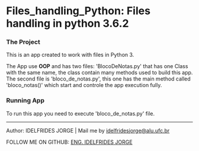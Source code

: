 # Files_handling_Python: Files handling in python 3.6.2


### The Project
This is an app created to work with files in Python 3.


The App use **OOP**  and  has two files: 'BlocoDeNotas.py' that has one Class with the same name, 
the class contain many methods used to build this app. 
The second file is 'bloco_de_notas.py', this one has the main method called 'bloco_notas()'
which  start and controle the app execution fully.

### Running App
To run this app you need to execute 'bloco_de_notas.py' file.


-------------

Author: IDELFRIDES JORGE | Mail me by idelfridesjorge@alu.ufc.br 

FOLLOW ME ON GITHUB: [ENG. IDELFRIDES JORGE](https://github.com/idelfrides)
